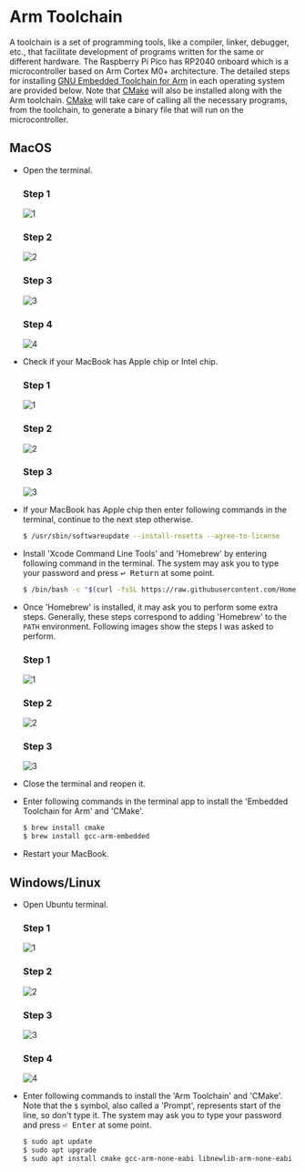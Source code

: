# Arm Toolchain
A toolchain is a set of programming tools, like a compiler, linker, debugger, etc., that facilitate development of programs written for the same or different hardware. The Raspberry Pi Pico has RP2040 onboard which is a microcontroller based on Arm Cortex M0+ architecture. The detailed steps for installing [GNU Embedded Toolchain for Arm](https://developer.arm.com/downloads/-/gnu-rm) in each operating system are provided below. Note that [CMake](https://cmake.org/) will also be installed along with the Arm toolchain. [CMake](https://cmake.org/) will take care of calling all the necessary programs, from the toolchain, to generate a binary file that will run on the microcontroller.

## MacOS
- Open the terminal.
    ### Step 1
    ![1](./figs/mac/openTerminal/1.png)
    ### Step 2
    ![2](./figs/mac/openTerminal/2.png)
    ### Step 3
    ![3](./figs/mac/openTerminal/3.png)
    ### Step 4
    ![4](./figs/mac/openTerminal/4.png)

- Check if your MacBook has Apple chip or Intel chip.
  ### Step 1
    ![1](./figs/mac/checkProcessor/1.png)
  ### Step 2
    ![2](./figs/mac/checkProcessor/2.png)
  ### Step 3
    ![3](./figs/mac/checkProcessor/3.png)

- If your MacBook has Apple chip then enter following commands in the terminal, continue to the next step otherwise.
    ```bash
    $ /usr/sbin/softwareupdate --install-rosetta --agree-to-license
    ```
- Install 'Xcode Command Line Tools' and 'Homebrew' by entering following command in the terminal. The system may ask you to type your password and press <kbd>↩&#160;Return</kbd> at some point.
    ```bash
    $ /bin/bash -c "$(curl -fsSL https://raw.githubusercontent.com/Homebrew/install/master/install.sh)"
    ```
- Once 'Homebrew' is installed, it may ask you to perform some extra steps. Generally, these steps correspond to adding 'Homebrew' to the `PATH` environment. Following images show the steps I was asked to perform.
    ### Step 1
    ![1](./figs/mac/brewExportPath/1.png)
    ### Step 2
    ![2](./figs/mac/brewExportPath/2.png)
    ### Step 3
    ![3](./figs/mac/brewExportPath/3.png)

- Close the terminal and reopen it.
- Enter following commands in the terminal app to install the 'Embedded Toolchain for Arm' and 'CMake'.
    ```bash
    $ brew install cmake
    $ brew install gcc-arm-embedded
    ```
- Restart your MacBook.

## Windows/Linux
- Open Ubuntu terminal.
    ### Step 1
    ![1](./figs/windows/openTerminal/1.png)
    ### Step 2
    ![2](./figs/windows/openTerminal/2.png)
    ### Step 3
    ![3](./figs/windows/openTerminal/3.png)
    ### Step 4
    ![4](./figs/windows/openTerminal/4.png)

- Enter following commands to install the 'Arm Toolchain' and 'CMake'. Note that the `$` symbol, also called a 'Prompt', represents start of the line, so don't type it. The system may ask you to type your password and press <kbd>⏎&#160;Enter</kbd> at some point.
    ```bash
    $ sudo apt update
    $ sudo apt upgrade
    $ sudo apt install cmake gcc-arm-none-eabi libnewlib-arm-none-eabi build-essential
    ```

